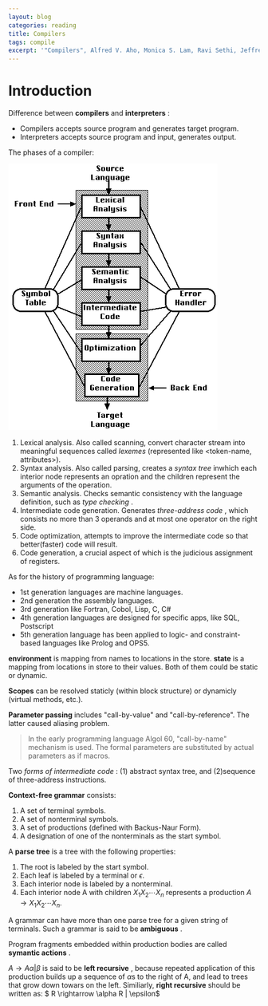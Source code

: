 ```yaml
---
layout: blog
categories: reading
title: Compilers
tags: compile
excerpt: '"Compilers", Alfred V. Aho, Monica S. Lam, Ravi Sethi, Jeffrey D. Ullman'
---
```


# Introduction

Difference between **compilers** and **interpreters** :

* Compilers accepts source program and generates target program.
* Interpreters accepts source program and input, generates output.


The phases of a compiler:

![diff-compiler-interpreter](/assets/img/blog/phases.gif)

1. Lexical analysis. Also called scanning, convert character stream into meaningful sequences called *lexemes* (represented like \<token-name, attributes\>).
2. Syntax analysis. Also called parsing, creates a *syntax tree* inwhich each interior node represents an opration and the children represent the arguments of the operation.
3. Semantic analysis. Checks semantic consistency with the language definition, such as *type checking* .
4. Intermediate code generation. Generates *three-address code* , which consists no more than 3 operands and at most one operator on the right side.
5. Code optimization, attempts to improve the intermediate code so that better(faster) code will result.
6. Code generation, a crucial aspect of which is the judicious assignment of registers.

As for the history of programming language:

* 1st generation languages are machine languages.
* 2nd generation the assembly languages.
* 3rd generation like Fortran, Cobol, Lisp, C, C#
* 4th generation languages are designed for specific apps, like SQL, Postscript
* 5th generation language has been applied to logic- and constraint-based languages like Prolog and OPS5.

**environment** is mapping from names to locations in the store. **state** is a mapping from locations in store to their values. Both of them could be static or dynamic.

**Scopes** can be resolved staticly (within block structure) or dynamicly (virtual methods, etc.).

**Parameter passing** includes "call-by-value" and "call-by-reference". The latter caused aliasing problem.

> In the early programming language Algol 60, "call-by-name" mechanism is used. The formal parameters are substituted by actual parameters as if macros.

Two *forms of intermediate code* : (1) abstract syntax tree, and (2)sequence of three-address instructions.

**Context-free grammar** consists:

1. A set of terminal symbols.
2. A set of nonterminal symbols.
3. A set of productions (defined with Backus-Naur Form).
4. A designation of one of the nonterminals as the start symbol.

A **parse tree** is a tree with the following properties:

1. The root is labeled by the start symbol.
2. Each leaf is labeled by a terminal or $\epsilon$.
3. Each interior node is labeled by a nonterminal.
4. Each interior node A with children $X_1X_2 \cdots X_n$ represents a production $A \rightarrow X_1X_2 \cdots X_n$.

A grammar can have more than one parse tree for a given string of terminals. Such a grammar is said to be **ambiguous** .

Program fragments embedded within production bodies are called **symantic actions** .

$A \rightarrow A\alpha | \beta$ is said to be **left recursive** , because repeated application of this production builds up a sequence of $\alpha$s to the right of A, and lead to trees that grow down towars on the left. Similiarly, **right recursive** should be written as: $ R \rightarrow \alpha R | \epsilon$


